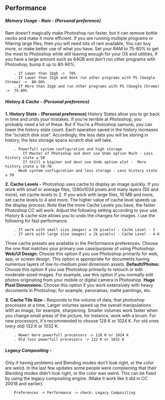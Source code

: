 ## Performance

##### Memory Usage - Ram - (Personal preference)
Ram doesn’t magically make Photoshop run faster, but it can remove bottle necks and make it more efficient. If you are running multiple programs or filtering large files, then you will need lots of ram available, You can buy more, or make better use of what you have.
Set your RAM to 75-80% to get the most to Photoshop while still leaving enough for your OS and utilities, If you have a large amount such as 64GB and don’t run other programs with Photoshop, bump it up to 80-90%.

        . If Lower than 16gb ->  70%
        . If Lower than 32gb and dont run other programs with PS (Google Chrome) ->  80-90%
        . If More than 32gb and run other programs with PS (Google Chrome) ->  75-80%

##### History & Cache - (Personal preference)

**1. History State - (Personal preference)**
History States allow you to go back in time and undo your mistakes. If you’re terrible at Photoshop, you probably need a lot of these. But if You’re a Photoshop samurai, you can lower the history state count.
Each operation saved in the history increases the “scratch disk size”. Accordingly, the less data you will be storing in history, the less storage space scratch disk will take.

        . Powerfull system configuration and high storage
            If Master of Photoshop and dont use Undo option Much - Less history state ≤ 50
            If Still a biginer and dont use Undo option alot -  More history state ≥ 50-70
        . Weak system configuration and less storage - Less history state ≤ 50

**2. Cache Levels -**
Photoshop uses cache to display an image quickly. If you work with small or average files, 1280x1024 pixels and many layers (50 and more), set cache levels to 2. If you work with large files, 10 MB and more, set cache levels to 4 and more. The higher value of cache level speeds up the display process.
Note that the more Cache Levels you have, the faster Photoshop CC will work. Adjust the following setting according to your use. History & cache size allows you to undo the changes for images. I use the following for fast performance.

        . If work with small size images( ≤	2k pixels) - Cache Level - 2
        . If work with large size images( ≥	2k pixels) - Cache Level - 4-6

Three cache presets are available in the Performance preferences. Choose the one that matches your primary use case/purpose of using Photoshop:
**Web/UI Design:** Choose this option if you use Photoshop primarily for web, app, or screen design. This option is appropriate for documents having numerous layers of low-to-medium pixel dimension assets.
**Default/Photos:** Choose this option if you use Photoshop primarily to retouch or edit moderate-sized images. For example, use this option if you normally edit photos originating from your mobile or digital camera in Photoshop.
**Huge Pixel Dimensions:** Choose this option if you work extensively with heavy documents in Photoshop; for example, panoramas, matte paintings, etc.

**3. Cache Tile Size -**
Responds to the volume of data, that photoshop processes at a time. Larger volumes speed up the overall manipulations with an image, for example, sharpening. Smaller volumes work faster when you change small areas of the picture, for instance, work with a brush. For new processors, it's recommended to choose 128 K or 1024 K. For old ones (very old) 132 K or 1032 K.

        . Newer more powerfull processors -> 128 K or 1024 K
        . Old less powerfull processors -> 132 K or 1032 K

##### Legacy Compositing - 

Only if having problems and Blending modes don’t look right, or the color are weird.
In the last few updates some people were complaining that their Blending modes didn’t look right, or the color was weird.
This can be fixed by using the legacy compositing engine. (Make it work like it did in CC 20018 and earlier).

        Preferences -> Performance -> check: Legacy Compositing




